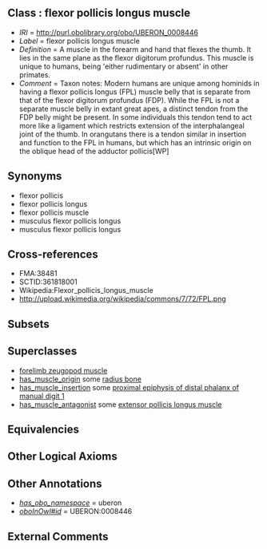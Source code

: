 
## Class : flexor pollicis longus muscle

 * *IRI* = http://purl.obolibrary.org/obo/UBERON_0008446
 * *Label* = flexor pollicis longus muscle
 * *Definition* = A muscle in the forearm and hand that flexes the thumb. It lies in the same plane as the flexor digitorum profundus. This muscle is unique to humans, being 'either rudimentary or absent' in other primates.
 * *Comment* = Taxon notes: Modern humans are unique among hominids in having a flexor pollicis longus (FPL) muscle belly that is separate from that of the flexor digitorum profundus (FDP). While the FPL is not a separate muscle belly in extant great apes, a distinct tendon from the FDP belly might be present. In some individuals this tendon tend to act more like a ligament which restricts extension of the interphalangeal joint of the thumb. In orangutans there is a tendon similar in insertion and function to the FPL in humans, but which has an intrinsic origin on the oblique head of the adductor pollicis[WP]

## Synonyms

 * flexor pollicis
 * flexor pollicis longus
 * flexor pollicis muscle
 * musculus flexor pollicis longus
 * musculus flexor pollicis longus

## Cross-references

 * FMA:38481
 * SCTID:361818001
 * Wikipedia:Flexor_pollicis_longus_muscle
 * http://upload.wikimedia.org/wikipedia/commons/7/72/FPL.png

## Subsets


## Superclasses

 * [forelimb zeugopod muscle](../../UBERON/54/UBERON_0004254.md)
 * [has_muscle_origin](../../RO/72/RO_0002372.md) some [radius bone](../../UBERON/23/UBERON_0001423.md)
 * [has_muscle_insertion](../../RO/73/RO_0002373.md) some [proximal epiphysis of distal phalanx of manual digit 1](../../UBERON/44/UBERON_0004444.md)
 * [has_muscle_antagonist](../../core#has/st/core#has_muscle_antagonist.md) some [extensor pollicis longus muscle](../../UBERON/34/UBERON_0003234.md)

## Equivalencies


## Other Logical Axioms


## Other Annotations

 * *[has_obo_namespace](../../ce/oboInOwl#hasOBONamespace.md)* = uberon
 * *[oboInOwl#id](../../id/oboInOwl#id.md)* = UBERON:0008446

## External Comments

